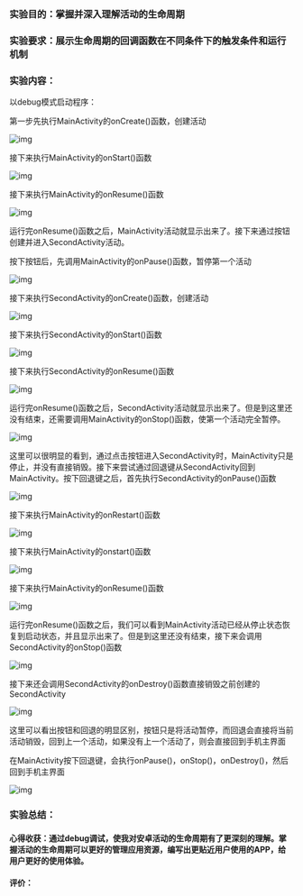 ### 实验目的：掌握并深入理解活动的生命周期

### 实验要求：展示生命周期的回调函数在不同条件下的触发条件和运行机制

### 实验内容：

以debug模式启动程序：

第一步先执行MainActivity的onCreate()函数，创建活动

![img](work_2.assets/clip_image002-1601440913404.jpg)

接下来执行MainActivity的onStart()函数

![img](work_2.assets/clip_image004-1601440913404.jpg)

 

接下来执行MainActivity的onResume()函数

![img](work_2.assets/clip_image006-1601440913404.jpg)

运行完onResume()函数之后，MainActivity活动就显示出来了。接下来通过按钮创建并进入SecondActivity活动。

按下按钮后，先调用MainActivity的onPause()函数，暂停第一个活动

![img](work_2.assets/clip_image008-1601440913404.jpg)

接下来执行SecondActivity的onCreate()函数，创建活动

![img](work_2.assets/clip_image010-1601440913404.jpg)

接下来执行SecondActivity的onStart()函数

![img](work_2.assets/clip_image012-1601440913404.jpg)

 

 

接下来执行SecondActivity的onResume()函数

![img](work_2.assets/clip_image014-1601440913404.jpg)

运行完onResume()函数之后，SecondActivity活动就显示出来了。但是到这里还没有结束，还需要调用MainActivity的onStop()函数，使第一个活动完全暂停。

![img](work_2.assets/clip_image016-1601440913404.jpg)

这里可以很明显的看到，通过点击按钮进入SecondActivity时，MainActivity只是停止，并没有直接销毁。接下来尝试通过回退键从SecondActivity回到MainActivity。按下回退键之后，首先执行SecondActivity的onPause()函数

![img](work_2.assets/clip_image018-1601440913404.jpg)

接下来执行MainActivity的onRestart()函数

![img](work_2.assets/clip_image020-1601440913405.jpg)

接下来执行MainActivity的onstart()函数

![img](work_2.assets/clip_image022-1601440913405.jpg)

接下来执行MainActivity的onResume()函数

![img](work_2.assets/clip_image024-1601440913405.jpg)

运行完onResume()函数之后，我们可以看到MainActivity活动已经从停止状态恢复到启动状态，并且显示出来了。但是到这里还没有结束，接下来会调用SecondActivity的onStop()函数

![img](work_2.assets/clip_image026-1601440913405.jpg)

接下来还会调用SecondActivity的onDestroy()函数直接销毁之前创建的SecondActivity

![img](work_2.assets/clip_image028-1601440913405.jpg)

 

这里可以看出按钮和回退的明显区别，按钮只是将活动暂停，而回退会直接将当前活动销毁，回到上一个活动，如果没有上一个活动了，则会直接回到手机主界面

在MainActivity按下回退键，会执行onPause()，onStop()，onDestroy()，然后回到手机主界面

![img](work_2.assets/clip_image030-1601440913405.jpg)

### 实验总结：

#### 心得收获：通过debug调试，使我对安卓活动的生命周期有了更深刻的理解。掌握活动的生命周期可以更好的管理应用资源，编写出更贴近用户使用的APP，给用户更好的使用体验。

#### 评价：

